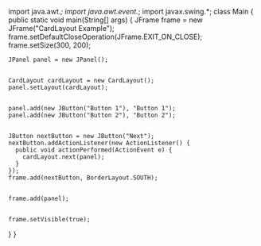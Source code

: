 import java.awt.*;
import java.awt.event.*;
import javax.swing.*;
class Main {
  public static void main(String[] args) {
    JFrame frame = new JFrame("CardLayout Example");
    frame.setDefaultCloseOperation(JFrame.EXIT_ON_CLOSE);
    frame.setSize(300, 200);

   
    JPanel panel = new JPanel();

    
    CardLayout cardLayout = new CardLayout();
    panel.setLayout(cardLayout);

  
    panel.add(new JButton("Button 1"), "Button 1");
    panel.add(new JButton("Button 2"), "Button 2");

    
    JButton nextButton = new JButton("Next");
    nextButton.addActionListener(new ActionListener() {
      public void actionPerformed(ActionEvent e) {
        cardLayout.next(panel);
      }
    });
    frame.add(nextButton, BorderLayout.SOUTH);

    
    frame.add(panel);

   
    frame.setVisible(true);
  }
}
